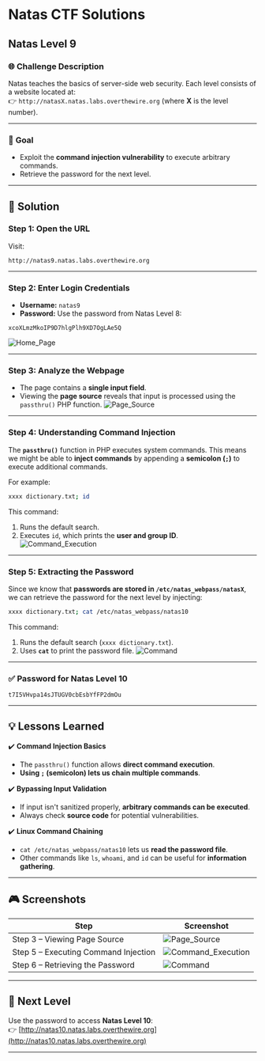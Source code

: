 # Natas CTF Solutions  

## Natas Level 9  

### 🌐 **Challenge Description**  
Natas teaches the basics of server-side web security. Each level consists of a website located at:  
👉 `http://natasX.natas.labs.overthewire.org` (where **X** is the level number).  

---

### 🎯 **Goal**  
- Exploit the **command injection vulnerability** to execute arbitrary commands.  
- Retrieve the password for the next level.  

---

## 🚀 **Solution**  

### **Step 1: Open the URL**  
Visit:  
```  
http://natas9.natas.labs.overthewire.org  
```  

---

### **Step 2: Enter Login Credentials**  
- **Username:** `natas9`  
- **Password:** Use the password from Natas Level 8:  
```
xcoXLmzMkoIP9D7hlgPlh9XD7OgLAe5Q
```  
![Home_Page](https://github.com/user-attachments/assets/ea647b62-59f2-426c-b5d8-d9508b0cea42)

---

### **Step 3: Analyze the Webpage**  
- The page contains a **single input field**.
- Viewing the **page source** reveals that input is processed using the `passthru()` PHP function.
![Page_Source](https://github.com/user-attachments/assets/381d399a-7826-4a0c-ae72-74c3d881b4ab)

---

### **Step 4: Understanding Command Injection**  
The **`passthru()`** function in PHP executes system commands. This means we might be able to **inject commands** by appending a **semicolon (`;`)** to execute additional commands.

For example:
```bash
xxxx dictionary.txt; id
```
This command:
1. Runs the default search.
2. Executes `id`, which prints the **user and group ID**.
![Command_Execution](https://github.com/user-attachments/assets/92a8a20e-440f-40e8-bad6-af6ec95ee2d7)

---

### **Step 5: Extracting the Password**  
Since we know that **passwords are stored in `/etc/natas_webpass/natasX`**, we can retrieve the password for the next level by injecting:
```bash
xxxx dictionary.txt; cat /etc/natas_webpass/natas10
```
This command:
1. Runs the default search (`xxxx dictionary.txt`).
2. Uses **`cat`** to print the password file.
![Command](https://github.com/user-attachments/assets/592995e4-1c3c-4bc9-8172-5472bb38a585)

---

### **✅ Password for Natas Level 10**  
```
t7I5VHvpa14sJTUGV0cbEsbYfFP2dmOu
```

---

## 💡 **Lessons Learned**  
✔️ **Command Injection Basics**  
- The `passthru()` function allows **direct command execution**.  
- **Using `;` (semicolon) lets us chain multiple commands**.

✔️ **Bypassing Input Validation**  
- If input isn't sanitized properly, **arbitrary commands can be executed**.  
- Always check **source code** for potential vulnerabilities.

✔️ **Linux Command Chaining**  
- `cat /etc/natas_webpass/natas10` lets us **read the password file**.  
- Other commands like `ls`, `whoami`, and `id` can be useful for **information gathering**.

---

## 🎮 **Screenshots**  
| Step | Screenshot |  
|------|------------|  
| Step 3 – Viewing Page Source | ![Page_Source](https://github.com/user-attachments/assets/381d399a-7826-4a0c-ae72-74c3d881b4ab) |  
| Step 5 – Executing Command Injection | ![Command_Execution](https://github.com/user-attachments/assets/92a8a20e-440f-40e8-bad6-af6ec95ee2d7) |  
| Step 6 – Retrieving the Password | ![Command](https://github.com/user-attachments/assets/592995e4-1c3c-4bc9-8172-5472bb38a585) |  

---

## 🎯 **Next Level**  
Use the password to access **Natas Level 10**:  
👉 [http://natas10.natas.labs.overthewire.org](http://natas10.natas.labs.overthewire.org)  

---
